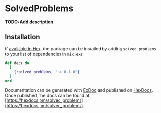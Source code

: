 # SolvedProblems

**TODO: Add description**

## Installation

If [available in Hex](https://hex.pm/docs/publish), the package can be installed
by adding `solved_problems` to your list of dependencies in `mix.exs`:

```elixir
def deps do
  [
    {:solved_problems, "~> 0.1.0"}
  ]
end
```

Documentation can be generated with [ExDoc](https://github.com/elixir-lang/ex_doc)
and published on [HexDocs](https://hexdocs.pm). Once published, the docs can
be found at [https://hexdocs.pm/solved_problems](https://hexdocs.pm/solved_problems).

